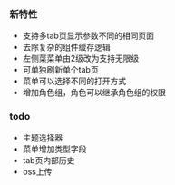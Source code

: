 ### 新特性
- 支持多tab页显示参数不同的相同页面
- 去除复杂的组件缓存逻辑
- 左侧菜菜单由2级改为支持无限级
- 可单独刷新单个tab页
- 菜单可以选择不同的打开方式
- 增加角色组，角色可以继承角色组的权限


### todo
- 主题选择器
- 菜单增加类型字段
- tab页内部历史
- oss上传
